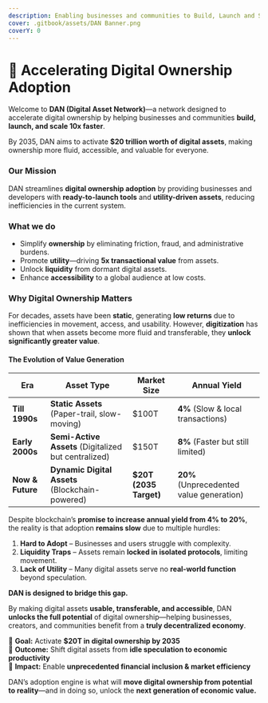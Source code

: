 ```yaml
---
description: Enabling businesses and communities to Build, Launch and Scale 10X faster
cover: .gitbook/assets/DAN Banner.png
coverY: 0
---
```


# 🚀 Accelerating Digital Ownership Adoption

Welcome to **DAN (Digital Asset Network)**—a network designed to accelerate digital ownership by helping businesses and communities **build, launch, and scale 10x faster**.

By 2035, DAN aims to activate **$20 trillion worth of digital assets**, making ownership more fluid, accessible, and valuable for everyone.

### Our Mission

DAN streamlines **digital ownership adoption** by providing businesses and developers with **ready-to-launch tools** and **utility-driven assets**, reducing inefficiencies in the current system.

### What we do

* Simplify **ownership** by eliminating friction, fraud, and administrative burdens.
* Promote **utility**—driving **5x transactional value** from assets.
* Unlock **liquidity** from dormant digital assets.
* Enhance **accessibility** to a global audience at low costs.

### Why Digital Ownership Matters

For decades, assets have been **static**, generating **low returns** due to inefficiencies in movement, access, and usability. However, **digitization** has shown that when assets become more fluid and transferable, they **unlock significantly greater value**.

#### **The Evolution of Value Generation**

| Era              | Asset Type                                           | Market Size            | Annual Yield                             |
| ---------------- | ---------------------------------------------------- | ---------------------- | ---------------------------------------- |
| **Till 1990s**   | **Static Assets** (Paper-trail, slow-moving)         | $100T                  | **4%** (Slow & local transactions)       |
| **Early 2000s**  | **Semi-Active Assets** (Digitalized but centralized) | $150T                  | **8%** (Faster but still limited)        |
| **Now & Future** | **Dynamic Digital Assets** (Blockchain-powered)      | **$20T (2035 Target)** | **20%** (Unprecedented value generation) |

Despite blockchain’s **promise to increase annual yield from 4% to 20%**, the reality is that adoption **remains slow** due to multiple hurdles:

1. **Hard to Adopt** – Businesses and users struggle with complexity.
2. **Liquidity Traps** – Assets remain **locked in isolated protocols**, limiting movement.
3. **Lack of Utility** – Many digital assets serve no **real-world function** beyond speculation.

**DAN is designed to bridge this gap.**

By making digital assets **usable, transferable, and accessible**, DAN **unlocks the full potential** of digital ownership—helping businesses, creators, and communities benefit from a **truly decentralized economy**.

🔹 **Goal:** Activate **$20T in digital ownership by 2035**\
🔹 **Outcome:** Shift digital assets from **idle speculation to economic productivity**\
🔹 **Impact:** Enable **unprecedented financial inclusion & market efficiency**

DAN’s adoption engine is what will **move digital ownership from potential to reality**—and in doing so, unlock the **next generation of economic value.**
